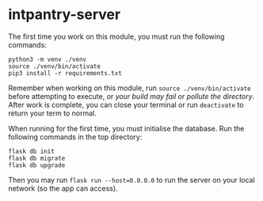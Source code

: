 # intpantry-server

The first time you work on this module, you must run the following commands:

```
python3 -m venv ./venv
source ./venv/bin/activate
pip3 install -r requirements.txt
```

Remember when working on this module, run `source ./venv/bin/activate` before attempting to execute, or _your build may fail or pollute the directory_. After work is complete, you can close your terminal or run `deactivate` to return your term to normal.

When running for the first time, you must initialise the database. Run the following commands in the top directory:
```
flask db init
flask db migrate
flask db upgrade
```

Then you may run `flask run --host=0.0.0.0` to run the server on your local network (so the app can access).